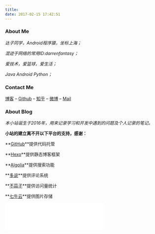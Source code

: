 ```yaml
---
title: 
date: 2017-02-15 17:42:51
---
```


### About Me



*达子同学，Android程序猿，坐标上海；*

*混迹于网络的常用ID:darrenfantasy；*

*爱技术，爱篮球，爱生活；*

*Java  Android  Python；*




### Contact Me



<a href="http://darrenfantasy.com/">博客</a>  –  <a href="https://github.com/darrenfantasy" target="_blank" rel="external">Github</a> –  <a href="https://www.zhihu.com/people/darren-78-24" target="_blank" rel="external">知乎</a> – <a href="http://weibo.com/Fantasy1112" target="_blank" rel="external">微博</a>  – <a href="mailto:yuanda.wang1993@gmail.com" target="_blank" rel="external">Mail</a>



### About Blog



*本小站诞生于2016年，用来记录学习和开发中遇到的问题及个人记录的笔记。*

**小站的建立离不开以下平台的支持，感谢：**

**<a href="https://github.com/">GitHub</a>**提供代码托管

**<a href="https://hexo.io/">Hexo</a>**提供静态博客框架

**<a href="https://www.algolia.com/">Algolia</a>**提供搜索功能

**<a href="http://duoshuo.com/">多说</a>**提供评论系统

**<a href="http://busuanzi.ibruce.info/">不蒜子</a>**提供访问量统计

**<a href="http://www.qiniu.com/">七牛云</a>**提供图片存储









<iframe frameborder="no" border="0" marginwidth="0" marginheight="0" width=320 height=86 src="//music.163.com/outchain/player?type=2&id=27591444&auto=0&height=66"></iframe>



















